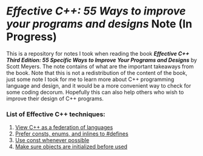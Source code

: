 # *Effective C++:  55 Ways to improve your programs and designs* Note (In Progress)
This is a repository for notes I took when reading the book ***Effective C++ Third Edition: 55 Specific Ways to Improve Your Programs and Designs*** by Scott Meyers. The note contains of what are the important takeaways from the book. Note that this is not a redistribution of the content of the book, just some note I took for me to learn more about C++ programming language and design, and it would be a more convenient way to check for some coding decorum. Hopefully this can also help others who wish to improve their design of C++ programs.

### List of Effective C++ techniques: 
1. [View C++ as a federation of languages](https://github.com/sliu-trinity/Effective-Cpp-55-Ways-Note/blob/master/item1.md)
2. [Prefer consts, enums, and inlines to #defines](https://github.com/sliu-trinity/Effective-Cpp-55-Ways-Note/blob/master/item2.md)
3. [Use const whenever possible](https://github.com/sliu-trinity/Effective-Cpp-55-Ways-Note/blob/master/item3.md)
4. [Make sure objects are initialized before used](https://github.com/sliu-trinity/Effective-Cpp-55-Ways-Note/blob/master/item4.md)
